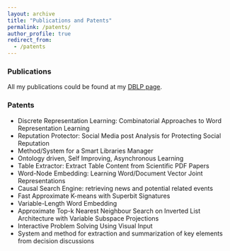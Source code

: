 ```yaml
---
layout: archive
title: "Publications and Patents"
permalink: /patents/
author_profile: true
redirect_from:
  - /patents
---
```


### Publications

All my publications could be found at my [DBLP page](https://dblp.org/pers/hd/g/Ganguly:Debasis).

### Patents

* Discrete Representation Learning: Combinatorial Approaches to Word Representation Learning
* Reputation Protector: Social Media post Analysis for Protecting Social Reputation
* Method/System for a Smart Libraries Manager
* Ontology driven, Self Improving, Asynchronous Learning
* Table Extractor: Extract Table Content from Scientific PDF Papers
* Word-Node Embedding: Learning Word/Document Vector Joint Representations
* Causal Search Engine: retrieving news and potential related events
* Fast Approximate K-means with Superbit Signatures
* Variable-Length Word Embedding
* Approximate Top-k Nearest Neighbour Search on Inverted List Architecture with Variable Subspace Projections	
* Interactive Problem Solving Using Visual Input
* System and method for extraction and summarization of key elements from decision discussions
  
  
